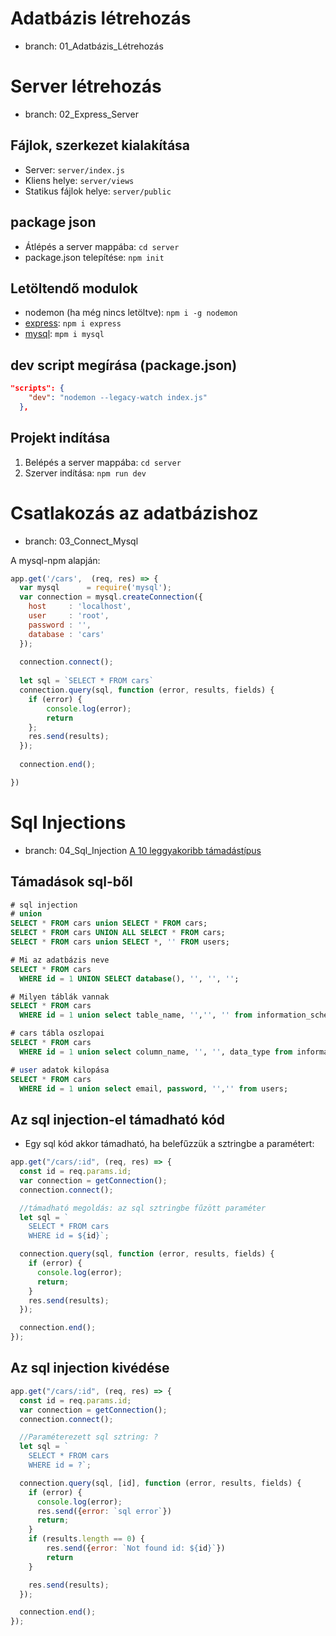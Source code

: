 # Adatbázis létrehozás
- branch: 01_Adatbázis_Létrehozás


# Server létrehozás
- branch: 02_Express_Server

## Fájlok, szerkezet kialakítása
- Server: `server/index.js`
- Kliens helye: `server/views`
- Statikus fájlok helye: `server/public`

## package json
- Átlépés a server mappába: `cd server`
- package.json telepítése: `npm init`

## Letöltendő modulok
- nodemon (ha még nincs letöltve): `npm i -g nodemon`
- [express](https://www.npmjs.com/package/express): `npm i express`
- [mysql](https://www.npmjs.com/package/mysql): `mpm i mysql`

## dev script megírása (package.json)
```json
"scripts": {
    "dev": "nodemon --legacy-watch index.js"
  },
```

## Projekt indítása
1. Belépés a server mappába: `cd server`
2. Szerver indítása: `npm run dev`

# Csatlakozás az adatbázishoz
- branch: 03_Connect_Mysql

A mysql-npm alapján:
```js
app.get('/cars',  (req, res) => {
  var mysql      = require('mysql');
  var connection = mysql.createConnection({
    host     : 'localhost',
    user     : 'root',
    password : '',
    database : 'cars'
  });
   
  connection.connect();
  
  let sql = `SELECT * FROM cars`
  connection.query(sql, function (error, results, fields) {
    if (error) {
        console.log(error);
        return
    };
    res.send(results);
  });
   
  connection.end();

})
```

# Sql Injections
- branch: 04_Sql_Injection
[A 10 leggyakoribb támadástípus](https://owasp.org/www-project-top-ten/)

## Támadások sql-ből
```sql
# sql injection
# union
SELECT * FROM cars union SELECT * FROM cars;
SELECT * FROM cars UNION ALL SELECT * FROM cars;
SELECT * FROM cars union SELECT *, '' FROM users;

# Mi az adatbázis neve
SELECT * FROM cars
  WHERE id = 1 UNION SELECT database(), '', '', '';

# Milyen táblák vannak
SELECT * FROM cars
  WHERE id = 1 union select table_name, '','', '' from information_schema.tables where table_schema='cars';

# cars tábla oszlopai
SELECT * FROM cars
  WHERE id = 1 union select column_name, '', '', data_type from information_schema.columns where table_name='users' and table_schema='cars';

# user adatok kilopása
SELECT * FROM cars
  WHERE id = 1 union select email, password, '','' from users;
```

## Az sql injection-el támadható kód
- Egy sql kód akkor támadható, ha belefűzzük a sztringbe a paramétert:
```js
app.get("/cars/:id", (req, res) => {
  const id = req.params.id;
  var connection = getConnection();
  connection.connect();

  //támadható megoldás: az sql sztringbe fűzött paraméter
  let sql = `
    SELECT * FROM cars
    WHERE id = ${id}`;

  connection.query(sql, function (error, results, fields) {
    if (error) {
      console.log(error);
      return;
    }
    res.send(results);
  });

  connection.end();
});
```

## Az sql injection kivédése
```js
app.get("/cars/:id", (req, res) => {
  const id = req.params.id;
  var connection = getConnection();
  connection.connect();

  //Paraméterezett sql sztring: ?
  let sql = `
    SELECT * FROM cars
    WHERE id = ?`;

  connection.query(sql, [id], function (error, results, fields) {
    if (error) {
      console.log(error);
      res.send({error: `sql error`})
      return;
    }
    if (results.length == 0) {
        res.send({error: `Not found id: ${id}`})
        return
    }

    res.send(results);
  });

  connection.end();
});
```

